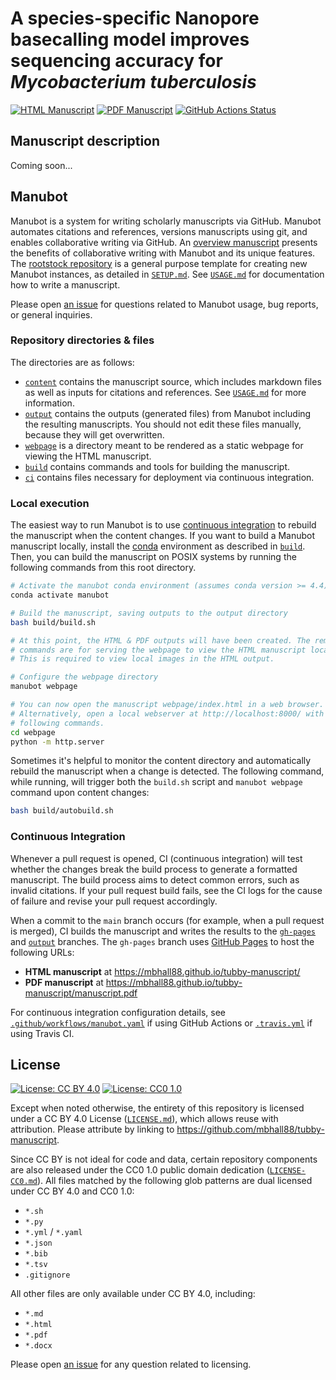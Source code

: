 # A species-specific Nanopore basecalling model improves sequencing accuracy for _Mycobacterium tuberculosis_

[![HTML Manuscript](https://img.shields.io/badge/manuscript-HTML-blue.svg)](https://mbhall88.github.io/tubby-manuscript/)
[![PDF Manuscript](https://img.shields.io/badge/manuscript-PDF-blue.svg)](https://mbhall88.github.io/tubby-manuscript/manuscript.pdf)
[![GitHub Actions Status](https://github.com/mbhall88/tubby-manuscript/workflows/Manubot/badge.svg)](https://github.com/mbhall88/tubby-manuscript/actions)

<!-- usage note: delete CI badges above for services not used by your manuscript -->

## Manuscript description

<!--todo usage note: edit this section. -->

Coming soon...

## Manubot

<!-- usage note: do not edit this section -->

Manubot is a system for writing scholarly manuscripts via GitHub. Manubot automates
citations and references, versions manuscripts using git, and enables collaborative
writing via GitHub. An [overview manuscript](https://greenelab.github.io/meta-review/
"Open collaborative writing with Manubot") presents the benefits of collaborative
writing with Manubot and its unique features. The
[rootstock repository](https://git.io/fhQH1) is a general purpose template for creating
new Manubot instances, as detailed in [`SETUP.md`](SETUP.md). See [`USAGE.md`](USAGE.md)
for documentation how to write a manuscript.

Please open [an issue](https://git.io/fhQHM) for questions related to Manubot usage, bug
reports, or general inquiries.

### Repository directories & files

The directories are as follows:

+ [`content`](content) contains the manuscript source, which includes markdown files as
  well as inputs for citations and references. See [`USAGE.md`](USAGE.md) for more
  information.
+ [`output`](output) contains the outputs (generated files) from Manubot including the
  resulting manuscripts. You should not edit these files manually, because they will get
  overwritten.
+ [`webpage`](webpage) is a directory meant to be rendered as a static webpage for
  viewing the HTML manuscript.
+ [`build`](build) contains commands and tools for building the manuscript.
+ [`ci`](ci) contains files necessary for deployment via continuous integration.

### Local execution

The easiest way to run Manubot is to use
[continuous integration](#continuous-integration) to rebuild the manuscript when the
content changes. If you want to build a Manubot manuscript locally, install the
[conda](https://conda.io) environment as described in [`build`](build). Then, you can
build the manuscript on POSIX systems by running the following commands from this root
directory.

```sh
# Activate the manubot conda environment (assumes conda version >= 4.4)
conda activate manubot

# Build the manuscript, saving outputs to the output directory
bash build/build.sh

# At this point, the HTML & PDF outputs will have been created. The remaining
# commands are for serving the webpage to view the HTML manuscript locally.
# This is required to view local images in the HTML output.

# Configure the webpage directory
manubot webpage

# You can now open the manuscript webpage/index.html in a web browser.
# Alternatively, open a local webserver at http://localhost:8000/ with the
# following commands.
cd webpage
python -m http.server
```

Sometimes it's helpful to monitor the content directory and automatically rebuild the
manuscript when a change is detected. The following command, while running, will trigger
both the `build.sh` script and `manubot webpage` command upon content changes:

```sh
bash build/autobuild.sh
```

### Continuous Integration

Whenever a pull request is opened, CI (continuous integration) will test whether the
changes break the build process to generate a formatted manuscript. The build process
aims to detect common errors, such as invalid citations. If your pull request build
fails, see the CI logs for the cause of failure and revise your pull request
accordingly.

When a commit to the `main` branch occurs (for example, when a pull request is merged),
CI builds the manuscript and writes the results to the
[`gh-pages`](https://github.com/mbhall88/tubby-manuscript/tree/gh-pages) and
[`output`](https://github.com/mbhall88/tubby-manuscript/tree/output) branches. The
`gh-pages` branch uses [GitHub Pages](https://pages.github.com/) to host the following
URLs:

+ **HTML manuscript** at https://mbhall88.github.io/tubby-manuscript/
+ **PDF manuscript** at https://mbhall88.github.io/tubby-manuscript/manuscript.pdf

For continuous integration configuration details, see
[`.github/workflows/manubot.yaml`](.github/workflows/manubot.yaml) if using GitHub
Actions or [`.travis.yml`](.travis.yml) if using Travis CI.

## License

<!--
usage note: edit this section to change the license of your manuscript or source code changes to this repository.
We encourage users to openly license their manuscripts, which is the default as specified below.
-->

[![License: CC BY 4.0](https://img.shields.io/badge/License%20All-CC%20BY%204.0-lightgrey.svg)](http://creativecommons.org/licenses/by/4.0/)
[![License: CC0 1.0](https://img.shields.io/badge/License%20Parts-CC0%201.0-lightgrey.svg)](https://creativecommons.org/publicdomain/zero/1.0/)

Except when noted otherwise, the entirety of this repository is licensed under a CC BY
4.0 License ([`LICENSE.md`](LICENSE.md)), which allows reuse with attribution. Please
attribute by linking to https://github.com/mbhall88/tubby-manuscript.

Since CC BY is not ideal for code and data, certain repository components are also
released under the CC0 1.0 public domain dedication
([`LICENSE-CC0.md`](LICENSE-CC0.md)). All files matched by the following glob patterns
are dual licensed under CC BY 4.0 and CC0 1.0:

+ `*.sh`
+ `*.py`
+ `*.yml` / `*.yaml`
+ `*.json`
+ `*.bib`
+ `*.tsv`
+ `.gitignore`

All other files are only available under CC BY 4.0, including:

+ `*.md`
+ `*.html`
+ `*.pdf`
+ `*.docx`

Please open [an issue](https://github.com/mbhall88/tubby-manuscript/issues) for any
question related to licensing.


